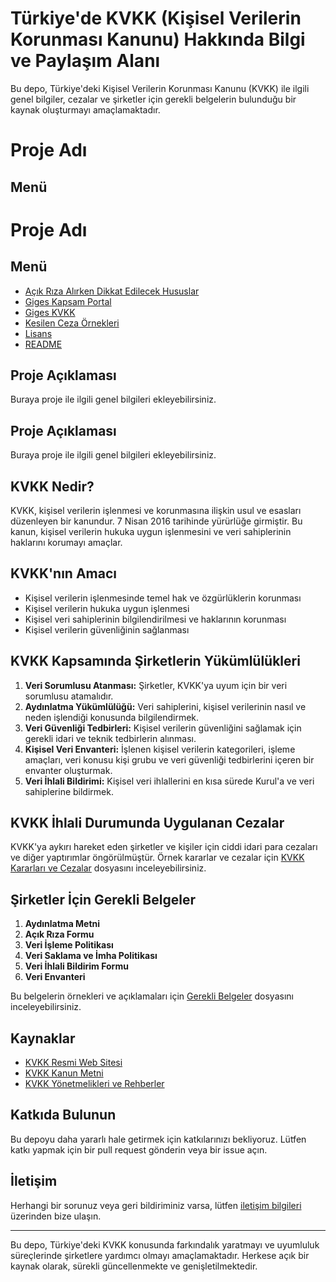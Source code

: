 # Türkiye'de KVKK (Kişisel Verilerin Korunması Kanunu) Hakkında Bilgi ve Paylaşım Alanı

Bu depo, Türkiye'deki Kişisel Verilerin Korunması Kanunu (KVKK) ile ilgili genel bilgiler, cezalar ve şirketler için gerekli belgelerin bulunduğu bir kaynak oluşturmayı amaçlamaktadır.

# Proje Adı

## Menü
# Proje Adı

## Menü

- [Açık Rıza Alırken Dikkat Edilecek Hususlar](./acikrizalirken_dikkat_edilecek_hususlar.md)
- [Giges Kapsam Portal](./Giges_Kapsam_Portal.md)
- [Giges KVKK](./Giges-kvkk.md)
- [Kesilen Ceza Örnekleri](./kesilen_ceza_ornekleri.md)
- [Lisans](./LICENSE)
- [README](./README.md)

## Proje Açıklaması

Buraya proje ile ilgili genel bilgileri ekleyebilirsiniz.

## Proje Açıklaması

Buraya proje ile ilgili genel bilgileri ekleyebilirsiniz.


## KVKK Nedir?

KVKK, kişisel verilerin işlenmesi ve korunmasına ilişkin usul ve esasları düzenleyen bir kanundur. 7 Nisan 2016 tarihinde yürürlüğe girmiştir. Bu kanun, kişisel verilerin hukuka uygun işlenmesini ve veri sahiplerinin haklarını korumayı amaçlar.

## KVKK'nın Amacı

- Kişisel verilerin işlenmesinde temel hak ve özgürlüklerin korunması
- Kişisel verilerin hukuka uygun işlenmesi
- Kişisel veri sahiplerinin bilgilendirilmesi ve haklarının korunması
- Kişisel verilerin güvenliğinin sağlanması

## KVKK Kapsamında Şirketlerin Yükümlülükleri

1. **Veri Sorumlusu Atanması:** Şirketler, KVKK'ya uyum için bir veri sorumlusu atamalıdır.
2. **Aydınlatma Yükümlülüğü:** Veri sahiplerini, kişisel verilerinin nasıl ve neden işlendiği konusunda bilgilendirmek.
3. **Veri Güvenliği Tedbirleri:** Kişisel verilerin güvenliğini sağlamak için gerekli idari ve teknik tedbirlerin alınması.
4. **Kişisel Veri Envanteri:** İşlenen kişisel verilerin kategorileri, işleme amaçları, veri konusu kişi grubu ve veri güvenliği tedbirlerini içeren bir envanter oluşturmak.
5. **Veri İhlali Bildirimi:** Kişisel veri ihlallerini en kısa sürede Kurul'a ve veri sahiplerine bildirmek.

## KVKK İhlali Durumunda Uygulanan Cezalar

KVKK'ya aykırı hareket eden şirketler ve kişiler için ciddi idari para cezaları ve diğer yaptırımlar öngörülmüştür. Örnek kararlar ve cezalar için [KVKK Kararları ve Cezalar](./kararlar_ve_cezalar.md) dosyasını inceleyebilirsiniz.

## Şirketler İçin Gerekli Belgeler

1. **Aydınlatma Metni**
2. **Açık Rıza Formu**
3. **Veri İşleme Politikası**
4. **Veri Saklama ve İmha Politikası**
5. **Veri İhlali Bildirim Formu**
6. **Veri Envanteri**

Bu belgelerin örnekleri ve açıklamaları için [Gerekli Belgeler](./gerekli_belgeler.md) dosyasını inceleyebilirsiniz.

## Kaynaklar

- [KVKK Resmi Web Sitesi](https://www.kvkk.gov.tr)
- [KVKK Kanun Metni](https://www.kvkk.gov.tr/Icerik/6649/6698-Sayili-Kanun)
- [KVKK Yönetmelikleri ve Rehberler](https://www.kvkk.gov.tr/Icerik/5388/Mevzuat)

## Katkıda Bulunun

Bu depoyu daha yararlı hale getirmek için katkılarınızı bekliyoruz. Lütfen katkı yapmak için bir pull request gönderin veya bir issue açın.

## İletişim

Herhangi bir sorunuz veya geri bildiriminiz varsa, lütfen [iletişim bilgileri](info@trt.1) üzerinden bize ulaşın.

---

Bu depo, Türkiye'deki KVKK konusunda farkındalık yaratmayı ve uyumluluk süreçlerinde şirketlere yardımcı olmayı amaçlamaktadır. Herkese açık bir kaynak olarak, sürekli güncellenmekte ve genişletilmektedir.
